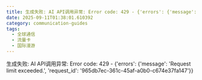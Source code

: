 ```yaml
---
title: 生成失败: AI API调用异常: Error code: 429 - {'errors': {'message': 'Request limit exceeded.', 'request_id': 'e37ae44d-a395-421e-8326-8f3286884cbe'}}
date: 2025-09-11T01:38:01.610392
category: communication-guides
tags:
  - 全球通信
  - 流量卡
  - 国际漫游
---
```


生成失败: AI API调用异常: Error code: 429 - {'errors': {'message': 'Request limit exceeded.', 'request_id': '965db7ec-361c-45af-a0b0-c674e37fa147'}}